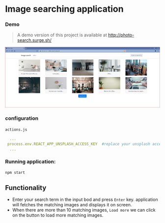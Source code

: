 # Image searching application

### Demo
> A demo version of this project is available at http://photo-search.surge.sh/

![screenshot](./public/screenshot.PNG)

### configuration
`actions.js`
```yml pro
  ...
 process.env.REACT_APP_UNSPLASH_ACCESS_KEY  #replace your unsplash access key
  ...
```

### Running application:
```cmd
npm start
```

## Functionality
* Enter your search term in the input bod and press `Enter` key. 
application will fetches the matching images and displays it on screen.
* When there are more than 10 matching images, `Load more` we can click on the button to load more matching images.
